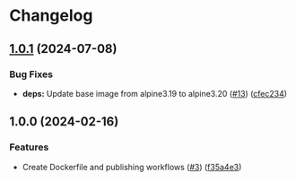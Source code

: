 # Changelog

## [1.0.1](https://github.com/contane/docker-yamllint/compare/v1.0.0...v1.0.1) (2024-07-08)


### Bug Fixes

* **deps:** Update base image from alpine3.19 to alpine3.20 ([#13](https://github.com/contane/docker-yamllint/issues/13)) ([cfec234](https://github.com/contane/docker-yamllint/commit/cfec2344cff83c1554ad413ca187ad85eeb0cfe2))

## 1.0.0 (2024-02-16)


### Features

* Create Dockerfile and publishing workflows ([#3](https://github.com/contane/docker-yamllint/issues/3)) ([f35a4e3](https://github.com/contane/docker-yamllint/commit/f35a4e3fcc97df5949f36c6bee5d9703062040d3))
